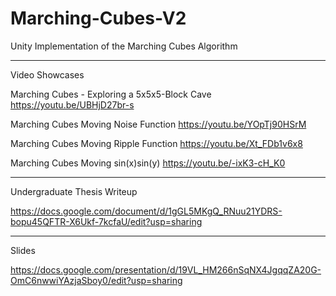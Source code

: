 # Marching-Cubes-V2
Unity Implementation of the Marching Cubes Algorithm

--------------------------------------------------------------------------------------------
Video Showcases

Marching Cubes - Exploring a 5x5x5-Block Cave
https://youtu.be/UBHjD27br-s

Marching Cubes Moving Noise Function
https://youtu.be/YOpTj90HSrM

Marching Cubes Moving Ripple Function
https://youtu.be/Xt_FDb1v6x8

Marching Cubes Moving sin(x)sin(y)
https://youtu.be/-ixK3-cH_K0

--------------------------------------------------------------------------------------------
Undergraduate Thesis Writeup

https://docs.google.com/document/d/1gGL5MKgQ_RNuu21YDRS-bopu45QFTR-X6Ukf-7kcfaU/edit?usp=sharing

--------------------------------------------------------------------------------------------
Slides

https://docs.google.com/presentation/d/19VL_HM266nSqNX4JgqqZA20G-OmC6nwwiYAzjaSboy0/edit?usp=sharing
